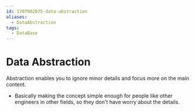 ```yaml
---
id: 1707902875-data-abstraction
aliases:
  - DataAbstraction
tags:
  - DataBase
---
```

# Data Abstraction

Abstraction enables you to ignore minor details and focus more on the main content.

- Basically making the concept simple enough for people like other engineers in other fields, so they don't have
  worry about the details.

